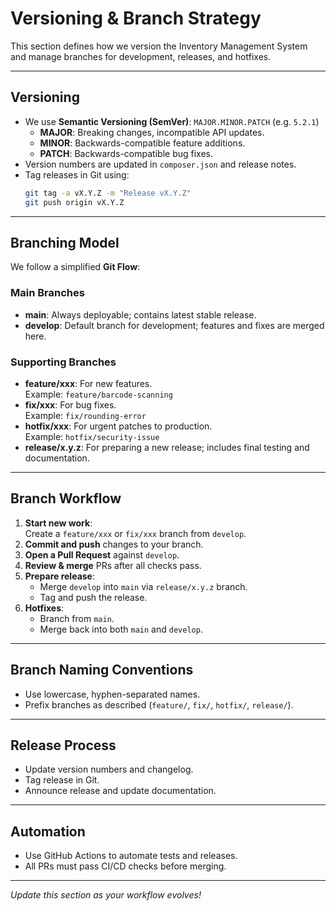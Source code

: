 # Versioning & Branch Strategy

This section defines how we version the Inventory Management System and manage branches for development, releases, and hotfixes.

---

## Versioning

- We use **Semantic Versioning (SemVer)**: `MAJOR.MINOR.PATCH` (e.g. `5.2.1`)
  - **MAJOR**: Breaking changes, incompatible API updates.
  - **MINOR**: Backwards-compatible feature additions.
  - **PATCH**: Backwards-compatible bug fixes.
- Version numbers are updated in `composer.json` and release notes.
- Tag releases in Git using:  
  ```bash
  git tag -a vX.Y.Z -m "Release vX.Y.Z"
  git push origin vX.Y.Z
  ```

---

## Branching Model

We follow a simplified **Git Flow**:

### Main Branches

- **main**: Always deployable; contains latest stable release.
- **develop**: Default branch for development; features and fixes are merged here.

### Supporting Branches

- **feature/xxx**: For new features.  
  Example: `feature/barcode-scanning`
- **fix/xxx**: For bug fixes.  
  Example: `fix/rounding-error`
- **hotfix/xxx**: For urgent patches to production.  
  Example: `hotfix/security-issue`
- **release/x.y.z**: For preparing a new release; includes final testing and documentation.

---

## Branch Workflow

1. **Start new work**:  
   Create a `feature/xxx` or `fix/xxx` branch from `develop`.
2. **Commit and push** changes to your branch.
3. **Open a Pull Request** against `develop`.
4. **Review & merge** PRs after all checks pass.
5. **Prepare release**:  
   - Merge `develop` into `main` via `release/x.y.z` branch.
   - Tag and push the release.
6. **Hotfixes**:  
   - Branch from `main`.
   - Merge back into both `main` and `develop`.

---

## Branch Naming Conventions

- Use lowercase, hyphen-separated names.
- Prefix branches as described (`feature/`, `fix/`, `hotfix/`, `release/`).

---

## Release Process

- Update version numbers and changelog.
- Tag release in Git.
- Announce release and update documentation.

---

## Automation

- Use GitHub Actions to automate tests and releases.
- All PRs must pass CI/CD checks before merging.

---

*Update this section as your workflow evolves!*